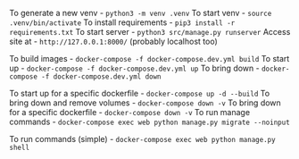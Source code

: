 To generate a new venv - `python3 -m venv .venv`
To start venv - `source .venv/bin/activate`
To install requirements - `pip3 install -r requirements.txt`
To start server - `python3 src/manage.py runserver`
Access site at - `http://127.0.0.1:8000/` (probably localhost too)

To build images - `docker-compose -f docker-compose.dev.yml build`
To start up - `docker-compose -f docker-compose.dev.yml up`
To bring down - `docker-compose -f docker-compose.dev.yml down`

To start up for a specific dockerfile - `docker-compose up -d --build`
To bring down and remove volumes - `docker-compose down -v`
To bring down for a specific dockerfile - `docker-compose down -v`
To run manage commands - `docker-compose exec web python manage.py migrate --noinput`

To run commands (simple) - `docker-compose exec web python manage.py shell`